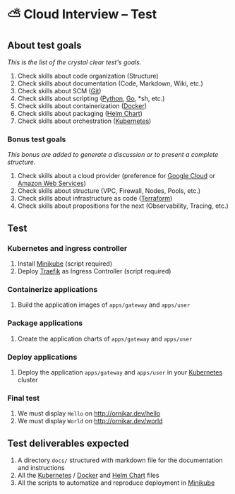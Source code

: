 # ⛅️ Cloud Interview – Test

## About test goals

_This is the list of the crystal clear test's goals._

1. Check skills about code organization (Structure)
2. Check skills about documentation (Code, Markdown, Wiki, etc.)
3. Check skills about SCM ([Git](https://git-scm.com/))
4. Check skills about scripting ([Python](https://pypi.org/), [Go](https://golang.org/), *sh, etc.)
5. Check skills about containerization ([Docker](https://www.docker.com/))
6. Check skills about packaging ([Helm Chart](https://helm.sh/))
7. Check skills about orchestration ([Kubernetes](https://kubernetes.io/))

### Bonus test goals

_This bonus are added to generate a discussion or to present a complete structure._

1. Check skills about a cloud provider (preference for [Google Cloud](https://cloud.google.com/) or [Amazon Web Services](https://aws.amazon.com/))
2. Check skills about structure (VPC, Firewall, Nodes, Pools, etc.)
3. Check skills about infrastructure as code ([Terraform](https://www.terraform.io/))
4. Check skills about propositions for the next (Observability, Tracing, etc.)

## Test

### Kubernetes and ingress controller

1. Install [Minikube](https://github.com/kubernetes/minikube) (script required)
2. Deploy [Traefik](https://docs.traefik.io/getting-started/install-traefik/) as Ingress Controller (script required)

### Containerize applications

1. Build the application images of `apps/gateway` and `apps/user`

### Package applications

1. Create the application charts of `apps/gateway` and `apps/user`

### Deploy applications

1. Deploy the application `apps/gateway` and `apps/user` in your [Kubernetes](https://kubernetes.io/) cluster

### Final test

1. We must display `Hello` on <http://ornikar.dev/hello>
2. We must display `World` on <http://ornikar.dev/world>

## Test deliverables expected

1. A directory `docs/` structured with markdown file for the documentation and instructions
2. All the [Kubernetes](https://kubernetes.io/) / [Docker](https://www.docker.com/) and [Helm Chart](https://helm.sh/) files
3. All the scripts to automatize and reproduce deployment in [Minikube](https://github.com/kubernetes/minikube)

